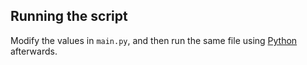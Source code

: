 ## Running the script
Modify the values in `main.py`, and then run the same file using [Python](https://www.python.org/) afterwards.
